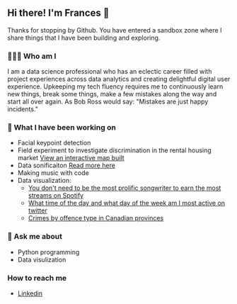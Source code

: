 ## Hi there! I'm Frances 👋

Thanks for stopping by Github. You have entered a sandbox zone where I share things that I have been building and exploring.

### 👩🏻‍🔬 Who am I

I am a data science professional who has an eclectic career filled with project experiences across data analytics and creating delightful digital user experience. Upkeeping my tech fluency requires me to continuously learn new things, break some things, make a few mistakes along the way and start all over again. As Bob Ross would say: "Mistakes are just happy incidents." 

### 🧪 What I have been working on

- Facial keypoint detection 
- Field experiment to investigate discrimination in the rental housing market [View an interactive map built](https://www.google.com/maps/d/u/0/edit?mid=1TvWV2dGcDC-7EQQ6zdbuynnPPOB055H7&usp=sharing)
- Data sonificaiton [Read more here](https://dlab.berkeley.edu/news/stumbling-upon-data-sonification-when-i-fused-my-passion-music-coding)
- Making music with code
- Data visualization: 
  - [You don't need to be the most prolific songwriter to earn the most streams on Spotify](https://public.tableau.com/app/profile/franny/viz/Spotify2021Top200/Dashboard1)
  - [What time of the day and what day of the week am I most active on twitter](https://public.tableau.com/app/profile/franny/viz/Mytweetsaroundtheclock/Dashboard1)
  - [Crimes by offence type in Canadian provinces](https://public.tableau.com/app/profile/franny/viz/CrimesinCanadianProvinces1962-2000/CrimeDashboard)

### 💬 Ask me about
- Python programming
- Data visulization

### How to reach me
- [Linkedin](https://www.linkedin.com/in/frances-leung/)

